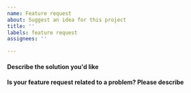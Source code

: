 ```yaml
---
name: Feature request
about: Suggest an idea for this project
title: ''
labels: feature request
assignees: ''

---
```


#### Describe the solution you'd like

#### Is your feature request related to a problem? Please describe
